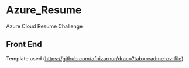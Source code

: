 # Azure_Resume

Azure Cloud Resume Challenge

## Front End

Template used (https://github.com/afnizarnur/draco?tab=readme-ov-file)
